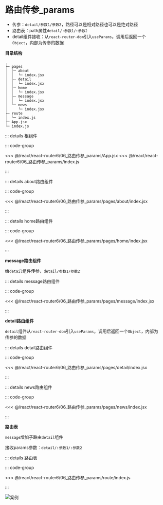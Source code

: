 # 路由传参_params

- 传参：`detail/参数1/参数2`，路径可以是相对路径也可以是绝对路径
- 路由表：path属性`detail/:参数1/:参数2`
- detail组件接收：从`react-router-dom`引入`useParams`，调用后返回一个`Object`，内部为传参的数据

**目录结构**

```
.
├─ pages
│  ├─ about
│  │  └─ index.jsx
│  ├─ detail
│  │  └─ index.jsx
│  ├─ home
│  │  └─ index.jsx
│  ├─ message
│  │  └─ index.jsx
│  └─ news
│     └─ index.jsx
├─ route
│  └─ index.js
├─ App.jsx
└─ index.js
```

::: details 根组件

::: code-group

<<< @/react/react-router6/06_路由传参_params/App.jsx
<<< @/react/react-router6/06_路由传参_params/index.js

:::

::: details about路由组件

::: code-group

<<< @/react/react-router6/06_路由传参_params/pages/about/index.jsx

:::

::: details home路由组件

::: code-group

<<< @/react/react-router6/06_路由传参_params/pages/home/index.jsx

:::

**message路由组件**

给`detail`组件传参，`detail/参数1/参数2`

::: details message路由组件

::: code-group

<<< @/react/react-router6/06_路由传参_params/pages/message/index.jsx

:::

**detail路由组件**

`detail`组件从`react-router-dom`引入`useParams`，调用后返回一个`Object`，内部为传参的数据

::: details detail路由组件

::: code-group

<<< @/react/react-router6/06_路由传参_params/pages/detail/index.jsx

:::


::: details news路由组件

::: code-group

<<< @/react/react-router6/06_路由传参_params/pages/news/index.jsx

:::


**路由表**

`message`增加子路由`detail`组件

接收params参数：`detail/:参数1/:参数2`

::: details 路由表

::: code-group

<<< @/react/react-router6/06_路由传参_params/route/index.js

:::

![案例](/react/react-router6/2024-08-14%2017.43.30.gif)